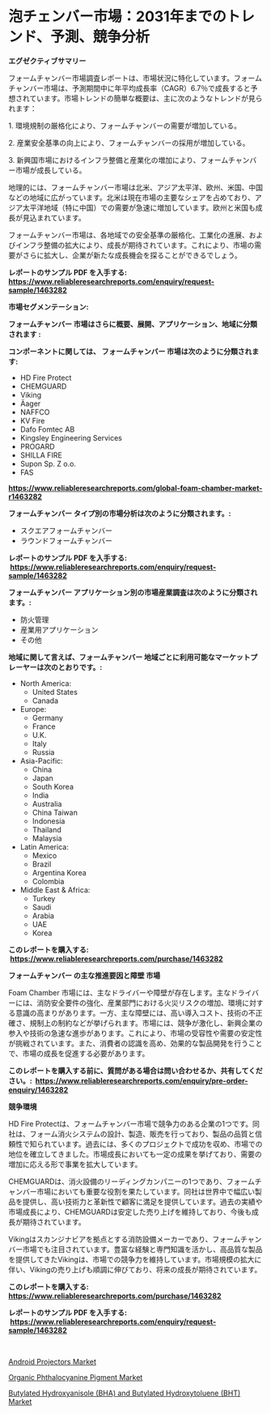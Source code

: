 <p><h1>泡チェンバー市場：2031年までのトレンド、予測、競争分析</h1></p><p><strong>エグゼクティブサマリー</strong></p>
<p><p>フォームチャンバー市場調査レポートは、市場状況に特化しています。フォームチャンバー市場は、予測期間中に年平均成長率（CAGR）6.7％で成長すると予想されています。市場トレンドの簡単な概要は、主に次のようなトレンドが見られます：</p><p>1. 環境規制の厳格化により、フォームチャンバーの需要が増加している。</p><p>2. 産業安全基準の向上により、フォームチャンバーの採用が増加している。</p><p>3. 新興国市場におけるインフラ整備と産業化の増加により、フォームチャンバー市場が成長している。</p><p>地理的には、フォームチャンバー市場は北米、アジア太平洋、欧州、米国、中国などの地域に広がっています。北米は現在市場の主要なシェアを占めており、アジア太平洋地域（特に中国）での需要が急速に増加しています。欧州と米国も成長が見込まれています。</p><p>フォームチャンバー市場は、各地域での安全基準の厳格化、工業化の進展、およびインフラ整備の拡大により、成長が期待されています。これにより、市場の需要がさらに拡大し、企業が新たな成長機会を探ることができるでしょう。</p></p>
<p><strong>レポートのサンプル PDF を入手する: <a href="https://www.reliableresearchreports.com/enquiry/request-sample/1463282">https://www.reliableresearchreports.com/enquiry/request-sample/1463282</a></strong></p>
<p><strong>市場セグメンテーション:</strong></p>
<p><strong> フォームチャンバー 市場はさらに概要、展開、アプリケーション、地域に分類されます :</strong></p>
<p><strong>コンポーネントに関しては、 フォームチャンバー 市場は次のように分類されます: &nbsp;</strong></p>
<p><ul><li>HD Fire Protect</li><li>CHEMGUARD</li><li>Viking</li><li>Äager</li><li>NAFFCO</li><li>KV Fire</li><li>Dafo Fomtec AB</li><li>Kingsley Engineering Services</li><li>PROGARD</li><li>SHILLA FIRE</li><li>Supon Sp. Z o.o.</li><li>FAS</li></ul></p>
<p><strong><a href="https://www.reliableresearchreports.com/global-foam-chamber-market-r1463282">https://www.reliableresearchreports.com/global-foam-chamber-market-r1463282</a></strong></p>
<p><strong> フォームチャンバー タイプ別の市場分析は次のように分類されます。:</strong></p>
<p><ul><li>スクエアフォームチャンバー</li><li>ラウンドフォームチャンバー</li></ul></p>
<p><strong>レポートのサンプル PDF を入手する: &nbsp;<a href="https://www.reliableresearchreports.com/enquiry/request-sample/1463282">https://www.reliableresearchreports.com/enquiry/request-sample/1463282</a></strong></p>
<p><strong> フォームチャンバー アプリケーション別の市場産業調査は次のように分類されます。:</strong></p>
<p><ul><li>防火管理</li><li>産業用アプリケーション</li><li>その他</li></ul></p>
<p><strong>地域に関して言えば、フォームチャンバー 地域ごとに利用可能なマーケットプレーヤーは次のとおりです。:</strong></p>
<p><ul>
    <li>
        North America:
        <ul>
            <li>United States</li>
            <li>Canada</li>
        </ul>
    </li>
    <li>
        Europe:
        <ul>
            <li>Germany</li>
            <li>France</li>
            <li>U.K.</li>
            <li>Italy</li>
            <li>Russia</li>
        </ul>
    </li>
    <li>
        Asia-Pacific:
        <ul>
            <li>China</li>
            <li>Japan</li>
            <li>South Korea</li>
            <li>India</li>
            <li>Australia</li>
            <li>China Taiwan</li>
            <li>Indonesia</li>
            <li>Thailand</li>
            <li>Malaysia</li>
        </ul>
    </li>
    <li>
        Latin America:
        <ul>
            <li>Mexico</li>
            <li>Brazil</li>
            <li>Argentina Korea</li>
            <li>Colombia</li>
        </ul>
    </li>
    <li>
        Middle East & Africa:
        <ul>
            <li>Turkey</li>
            <li>Saudi</li>
            <li>Arabia</li>
            <li>UAE</li>
            <li>Korea</li>
        </ul>
    </li>
    </ul></p>
<p><strong>このレポートを購入する: &nbsp;<a href="https://www.reliableresearchreports.com/purchase/1463282">https://www.reliableresearchreports.com/purchase/1463282</a></strong></p>
<p><strong>フォームチャンバー の主な推進要因と障壁 市場</strong></p>
<p><p>Foam Chamber 市場には、主なドライバーや障壁が存在します。主なドライバーには、消防安全要件の強化、産業部門における火災リスクの増加、環境に対する意識の高まりがあります。一方、主な障壁には、高い導入コスト、技術の不正確さ、規制上の制約などが挙げられます。市場には、競争が激化し、新興企業の参入や技術の急速な進歩があります。これにより、市場の受容性や需要の安定性が挑戦されています。また、消費者の認識を高め、効果的な製品開発を行うことで、市場の成長を促進する必要があります。</p></p>
<p><strong>このレポートを購入する前に、質問がある場合は問い合わせるか、共有してください。:&nbsp; <a href="https://www.reliableresearchreports.com/enquiry/pre-order-enquiry/1463282">https://www.reliableresearchreports.com/enquiry/pre-order-enquiry/1463282</a></strong></p>
<p><strong>競争環境</strong></p>
<p><p>HD Fire Protectは、フォームチャンバー市場で競争力のある企業の1つです。同社は、フォーム消火システムの設計、製造、販売を行っており、製品の品質と信頼性で知られています。過去には、多くのプロジェクトで成功を収め、市場での地位を確立してきました。市場成長においても一定の成果を挙げており、需要の増加に応える形で事業を拡大しています。</p><p>CHEMGUARDは、消火設備のリーディングカンパニーの1つであり、フォームチャンバー市場においても重要な役割を果たしています。同社は世界中で幅広い製品を提供し、高い技術力と革新性で顧客に満足を提供しています。過去の実績や市場成長により、CHEMGUARDは安定した売り上げを維持しており、今後も成長が期待されています。</p><p>Vikingはスカンジナビアを拠点とする消防設備メーカーであり、フォームチャンバー市場でも注目されています。豊富な経験と専門知識を活かし、高品質な製品を提供してきたVikingは、市場での競争力を維持しています。市場規模の拡大に伴い、Vikingの売り上げも順調に伸びており、将来の成長が期待されています。</p></p>
<p><strong>このレポートを購入する: &nbsp; <a href="https://www.reliableresearchreports.com/purchase/1463282">https://www.reliableresearchreports.com/purchase/1463282</a></strong></p>
<p><strong>レポートのサンプル PDF を入手する: &nbsp;<a href="https://www.reliableresearchreports.com/enquiry/request-sample/1463282">https://www.reliableresearchreports.com/enquiry/request-sample/1463282</a></strong><strong></strong></p>
<p>&nbsp;</p>
<p><p><a href="https://github.com/Sinjinluong3e0awx2m195k76/Market-Research-Report-List-2/blob/main/android-projectors-market.md">Android Projectors Market</a></p><p><a href="https://www.linkedin.com/pulse/organic-phthalocyanine-pigment-market-size-growth-forecast-from-9bnjc?trackingId=czXYsAbuAql%2FY%2Fr9BSnCBw%3D%3D">Organic Phthalocyanine Pigment Market</a></p><p><a href="https://www.linkedin.com/pulse/decoding-butylated-hydroxyanisole-bha-hydroxytoluene-bht-market-728if?trackingId=2WNrEDa1M0ejIsLDc7chvg%3D%3D">Butylated Hydroxyanisole (BHA) and Butylated Hydroxytoluene (BHT) Market</a></p></p>